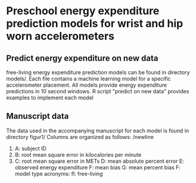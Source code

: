 # Preschool energy expenditure prediction models for wrist and hip worn accelerometers

## Predict energy expenditure on new data
free-living energy expenditure prediction models can be found in directory models/. Each file contains a
machine learning model for a specific accelerometer placement.
All models provide energy expenditure predictions in 10 second windows.
R script "predict on new data" provides examples to implement each model

## Manuscript data
The data used in the accompanying manuscript for each model is found in directory figur1/
Columns are organized as follows: /newline
1) A: subject ID
2) B: root mean square error in kilocalories per minute
3) C: root mean square error in METs
D: mean absolute percent error
E: observed energy expenditure
F: mean bias
G: mean percent bias
F: model type
acronyms: 
  fl: free-living
